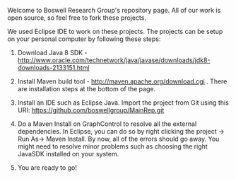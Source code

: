 Welcome to Boswell Research Group's repository page. All of our work is open source, so feel free to fork these projects.

We used Eclipse IDE to work on these projects. The projects can be setup on your personal computer by following these steps:

1. Download Java 8 SDK - http://www.oracle.com/technetwork/java/javase/downloads/jdk8-downloads-2133151.html

2. Install Maven build tool - http://maven.apache.org/download.cgi . There are installation steps at the bottom of the page.

3. Install an IDE such as Eclipse Java. Import the project from Git using this URI: https://github.com/boswellgroup/MainRep.git

4. Do a Maven Install on GraphControl to resolve all the external dependencies. In Eclipse, you can do so by right clicking the project -> Run As-> Maven Install. By now, all of the errors should go away. You might need to resolve minor problems such as choosing the right JavaSDK installed on your system.

5. You are ready to go!
  
